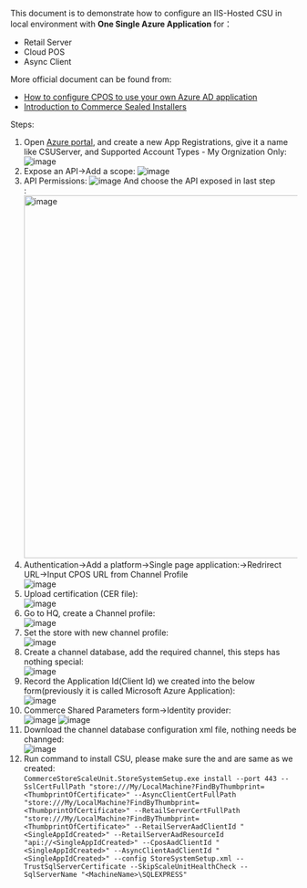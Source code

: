 This document is to demonstrate how to configure an IIS-Hosted CSU in local environment with <b>One Single Azure Application</b> for：
- Retail Server
- Cloud POS
- Async Client<br/>

More official document can be found from:
- [How to configure CPOS to use your own Azure AD application](https://community.dynamics.com/ax/b/axforretail/posts/how-to-point-cpos-to-use-your-own-azure-ad-application)<br>
- [Introduction to Commerce Sealed Installers](https://community.dynamics.com/ax/b/axforretail/posts/introducing-sealed-installers)<br/>

Steps:<br/>
1. Open [Azure portal](https://aad.portal.azure.com/), and create a new App Registrations, give it a name like CSUServer, and Supported Account Types - My Orgnization Only:
   ![image](https://github.com/zhangguanghuib/NewCommerceSDK/assets/14832260/52e17e84-eab0-4193-bc4a-8fdf9c28e46f)
2. Expose an API->Add a scope:
   ![image](https://github.com/zhangguanghuib/NewCommerceSDK/assets/14832260/8ea249b3-ebec-45a5-9441-80a6aee46976)
3. API Permissions:
   ![image](https://github.com/zhangguanghuib/NewCommerceSDK/assets/14832260/fb973385-9be8-4f3f-b60b-c99ab76cf1aa)
   And choose the API exposed in last step<br/>:
   <img width="636" alt="image" src="https://github.com/zhangguanghuib/NewCommerceSDK/assets/14832260/e68bd651-c98b-42ea-add9-e15b05cd9b87">
4. Authentication->Add a platform->Single page application:->Redrirect URL->Input CPOS  URL from Channel Profile<br/>
   ![image](https://github.com/zhangguanghuib/NewCommerceSDK/assets/14832260/976af717-f045-4182-a3b2-7b18c58c019f)
5. Upload certification (CER file):<br/>
   ![image](https://github.com/zhangguanghuib/NewCommerceSDK/assets/14832260/50b8e8e9-7c6a-4357-84a5-2386a3523f0b)
6.  Go to HQ, create a Channel profile:<br/>
   ![image](https://github.com/zhangguanghuib/NewCommerceSDK/assets/14832260/00e4e207-7797-4e0f-bc57-fe839fb78b06)
7. Set the store with new channel profile:<br/>
   ![image](https://github.com/zhangguanghuib/NewCommerceSDK/assets/14832260/7ed445ba-50e2-4cd0-9e8f-b1f140b4559f)
8. Create a channel database, add the required channel, this steps has nothing special:<br/>
   ![image](https://github.com/zhangguanghuib/NewCommerceSDK/assets/14832260/81461121-6731-41c1-ab07-c9638a88f399)
9. Record the Application Id(Client Id) we created into the below form(previously it is called Microsoft Azure Application):<br>
    ![image](https://github.com/zhangguanghuib/NewCommerceSDK/assets/14832260/f761f3bc-059e-49da-b2b0-81f504140af5)
10.  Commerce Shared Parameters form->Identity provider:<br/>
    ![image](https://github.com/zhangguanghuib/NewCommerceSDK/assets/14832260/ff80dbe9-f06f-44f2-878c-642827d029f5)
    ![image](https://github.com/zhangguanghuib/NewCommerceSDK/assets/14832260/e5b6c4fe-0ff7-4e00-a60f-a8229c20ae84)
11.  Download the channel database configuration xml file,  nothing needs be channged:<br/>
     ![image](https://github.com/zhangguanghuib/NewCommerceSDK/assets/14832260/2d8bbd46-4fba-450f-acd9-8550d3990bce)<br/>
12.  Run command to install CSU, please make sure the <ThumbprintOfCertificate> and <SingleAppIdCreated> are same as we created:<br/>
    ```
    CommerceStoreScaleUnit.StoreSystemSetup.exe install --port 443
      --SslCertFullPath "store:///My/LocalMachine?FindByThumbprint=<ThumbprintOfCertificate>"
      --AsyncClientCertFullPath "store:///My/LocalMachine?FindByThumbprint=<ThumbprintOfCertificate>"
      --RetailServerCertFullPath "store:///My/LocalMachine?FindByThumbprint=<ThumbprintOfCertificate>"
      --RetailServerAadClientId "<SingleAppIdCreated>"
      --RetailServerAadResourceId "api://<SingleAppIdCreated>"
      --CposAadClientId "<SingleAppIdCreated>"
      --AsyncClientAadClientId "<SingleAppIdCreated>"
      --config StoreSystemSetup.xml
      --TrustSqlServerCertificate
      --SkipScaleUnitHealthCheck
      --SqlServerName "<MachineName>\SQLEXPRESS" 
    ```




        




    
    














